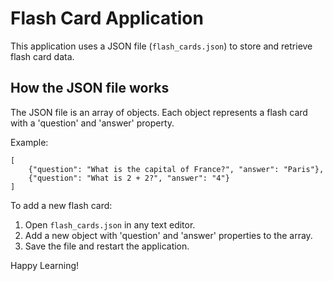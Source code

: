 
# Flash Card Application

This application uses a JSON file (`flash_cards.json`) to store and retrieve flash card data.

## How the JSON file works

The JSON file is an array of objects. Each object represents a flash card with a 'question' and 'answer' property.

Example:
```
[
    {"question": "What is the capital of France?", "answer": "Paris"},
    {"question": "What is 2 + 2?", "answer": "4"}
]
```

To add a new flash card:
1. Open `flash_cards.json` in any text editor.
2. Add a new object with 'question' and 'answer' properties to the array.
3. Save the file and restart the application.

Happy Learning!
